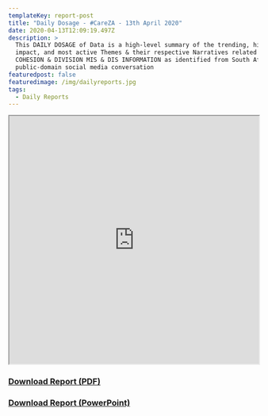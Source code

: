 ```yaml
---
templateKey: report-post
title: "Daily Dosage - #CareZA - 13th April 2020"
date: 2020-04-13T12:09:19.497Z
description: >
  This DAILY DOSAGE of Data is a high-level summary of the trending, highest
  impact, and most active Themes & their respective Narratives related to SOCIAL
  COHESION & DIVISION MIS & DIS INFORMATION as identified from South African
  public-domain social media conversation
featuredpost: false
featuredimage: /img/dailyreports.jpg
tags:
  - Daily Reports
---
```

<iframe src="https://drive.google.com/file/d/1rmZ8jS9HnlMJW6pc-jfjAzhyt45vI5MD/preview" width="100%" height="500"></iframe>
<a href="https://drive.google.com/u/0/uc?id=1rmZ8jS9HnlMJW6pc-jfjAzhyt45vI5MD&export=download" target="blank"><h3><strong>Download Report (PDF)</h3></strong></a>
<a href="https://docs.google.com/presentation/d/1T_KXc0NGOd_Dsckzi4vs8DHMWzwsL7bQyt_JMqjKRkY/edit?usp=sharing" target="blank"><h3><strong>Download Report (PowerPoint)</h3></strong></a>



